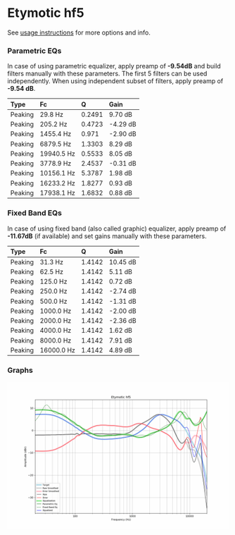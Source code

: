 # Etymotic hf5
See [usage instructions](https://github.com/jaakkopasanen/AutoEq#usage) for more options and info.

### Parametric EQs
In case of using parametric equalizer, apply preamp of **-9.54dB** and build filters manually
with these parameters. The first 5 filters can be used independently.
When using independent subset of filters, apply preamp of **-9.54 dB**.

| Type    | Fc         |      Q | Gain     |
|:--------|:-----------|:-------|:---------|
| Peaking | 29.8 Hz    | 0.2491 | 9.70 dB  |
| Peaking | 205.2 Hz   | 0.4723 | -4.29 dB |
| Peaking | 1455.4 Hz  | 0.971  | -2.90 dB |
| Peaking | 6879.5 Hz  | 1.3303 | 8.29 dB  |
| Peaking | 19940.5 Hz | 0.5533 | 8.05 dB  |
| Peaking | 3778.9 Hz  | 2.4537 | -0.31 dB |
| Peaking | 10156.1 Hz | 5.3787 | 1.98 dB  |
| Peaking | 16233.2 Hz | 1.8277 | 0.93 dB  |
| Peaking | 17938.1 Hz | 1.6832 | 0.88 dB  |

### Fixed Band EQs
In case of using fixed band (also called graphic) equalizer, apply preamp of **-11.67dB**
(if available) and set gains manually with these parameters.

| Type    | Fc         |      Q | Gain     |
|:--------|:-----------|:-------|:---------|
| Peaking | 31.3 Hz    | 1.4142 | 10.45 dB |
| Peaking | 62.5 Hz    | 1.4142 | 5.11 dB  |
| Peaking | 125.0 Hz   | 1.4142 | 0.72 dB  |
| Peaking | 250.0 Hz   | 1.4142 | -2.74 dB |
| Peaking | 500.0 Hz   | 1.4142 | -1.31 dB |
| Peaking | 1000.0 Hz  | 1.4142 | -2.00 dB |
| Peaking | 2000.0 Hz  | 1.4142 | -2.36 dB |
| Peaking | 4000.0 Hz  | 1.4142 | 1.62 dB  |
| Peaking | 8000.0 Hz  | 1.4142 | 7.91 dB  |
| Peaking | 16000.0 Hz | 1.4142 | 4.89 dB  |

### Graphs
![](./Etymotic%20hf5.png)
